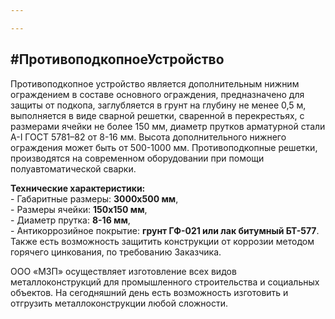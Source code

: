 ```yaml
---

---
```

## **#ПротивоподкопноеУстройство**

Противоподкопное устройство является дополнительным нижним ограждением в составе основного ограждения, предназначено для защиты от подкопа, заглубляется в грунт на глубину не менее 0,5 м, выполняется в виде сварной решетки, сваренной в перекрестьях, с размерами ячейки не более 150 мм, диаметр прутков арматурной стали А-I ГОСТ 5781–82 от 8-16 мм. Высота дополнительного нижнего ограждения может быть от 500-1000 мм. Противоподкопные решетки, производятся на современном оборудовании при помощи полуавтоматической сварки.

**Технические характеристики:**  
\- Габаритные размеры: **3000х500 мм**,  
\- Размеры ячейки: **150х150 мм**,  
\- Диаметр прутка: **8-16 мм**,  
\- Антикоррозийное покрытие: **грунт ГФ-021 или лак битумный БТ-577**. Также есть возможность защитить конструкции от коррозии методом горячего цинкования, по требованию Заказчика.

ООО «МЗП» осуществляет изготовление всех видов металлоконструкций для промышленного строительства и социальных объектов. На сегодняшний день есть возможность изготовить и отгрузить металлоконструкции любой сложности.